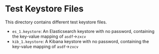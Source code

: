 # Test Keystore Files

This directory contains different test keystore files.

* `es_1.keystore`: An Elasticsearch keystore with no password, containing the key-value mapping of `asdf`->`zxcv`
* `kib_1.keystore`: A Kibana keystore with no password, containing the key-value mapping of `asdf`->`zxcv`